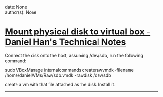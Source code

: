 
date: None  
author(s): None  

# [Mount physical disk to virtual box - Daniel Han's Technical Notes](https://sites.google.com/site/xiangyangsite/home/technical-tips/linux-unix/common-tips/mount-physical-disk-to-virtual-box)

Connect the disk onto the host, assuming /dev/sdb, run the following command:

  


sudo VBoxManage internalcommands createrawvmdk -filename /home/daniel/VMs/Raw/sdb.vmdk -rawdisk /dev/sdb 

create a vm with that file attached as the disk. Install it.  
  
---

